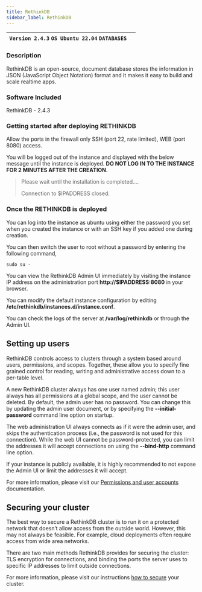 ```yaml
---
title: RethinkDB
sidebar_label: RethinkDB
---
```


|**`Version 2.4.3` `OS Ubuntu 22.04` `DATABASES`**|  |
|-------------------------------------------------|--|

### Description

RethinkDB is an open-source, document database stores the information in JSON (JavaScript Object Notation) format and it makes it easy to build and scale realtime apps. 

### Software Included

RethinkDB - 2.4.3

### Getting started after deploying RETHINKDB

Allow the ports in the firewall only SSH (port 22, rate limited), WEB (port 8080) access.

You will be logged out of the instance and displayed with the below message until the instance is deployed.  **DO NOT LOG IN TO THE INSTANCE FOR 2 MINUTES AFTER THE CREATION.**
> Please wait until the installation is completed.... 
>
> Connection to $IPADDRESS closed.

### Once the RETHINKDB is deployed

You can log into the instance as ubuntu using either the password you set when you created the instance or with an SSH key if you added one during creation.

You can then switch the user to root without a password by entering the following command,
~~~
sudo su -
~~~

You can view the RethinkDB Admin UI immediately by visiting the instance IP address on the administration port **http://$IPADDRESS:8080** in your browser.

You can modify the default instance configuration by editing **/etc/rethinkdb/instances.d/instance.conf**.

You can check the logs of the server at **/var/log/rethinkdb** or through the Admin UI.

## Setting up users

RethinkDB controls access to clusters through a system based around users, permissions, and scopes. Together, these allow you to specify fine grained control for reading, writing and administrative access down to a per-table level.

A new RethinkDB cluster always has one user named admin; this user always has all permissions at a global scope, and the user cannot be deleted. By default, the admin user has no password. You can change this by updating the admin user document, or by specifying the **--initial-password** command line option on startup.

The web administration UI always connects as if it were the admin user, and skips the authentication process (i.e., the password is not used for this connection). While the web UI cannot be password-protected, you can limit the addresses it will accept connections on using the **--bind-http** command line option.

If your instance is publicly available, it is highly recommended to not expose the Admin UI or limit the addresses it will accept.

For more information, please visit our [Permissions and user accounts](https://rethinkdb.com/docs/permissions-and-accounts/) documentation.

## Securing your cluster

The best way to secure a RethinkDB cluster is to run it on a protected network that doesn’t allow access from the outside world. However, this may not always be feasible. For example, cloud deployments often require access from wide area networks.

There are two main methods RethinkDB provides for securing the cluster: TLS encryption for connections, and binding the ports the server uses to specific IP addresses to limit outside connections.

For more information, please visit our instructions [how to secure](https://rethinkdb.com/docs/security/) your cluster.